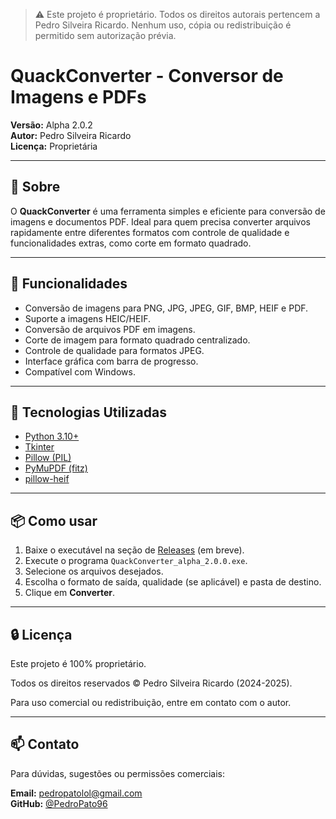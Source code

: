 > ⚠️ Este projeto é proprietário. Todos os direitos autorais pertencem a Pedro Silveira Ricardo. Nenhum uso, cópia ou redistribuição é permitido sem autorização prévia.

# QuackConverter - Conversor de Imagens e PDFs

**Versão:** Alpha 2.0.2  
**Autor:** Pedro Silveira Ricardo  
**Licença:** Proprietária

---

## 🐥 Sobre

O **QuackConverter** é uma ferramenta simples e eficiente para conversão de imagens e documentos PDF. Ideal para quem precisa converter arquivos rapidamente entre diferentes formatos com controle de qualidade e funcionalidades extras, como corte em formato quadrado.

---

## 🚀 Funcionalidades

- Conversão de imagens para PNG, JPG, JPEG, GIF, BMP, HEIF e PDF.
- Suporte a imagens HEIC/HEIF.
- Conversão de arquivos PDF em imagens.
- Corte de imagem para formato quadrado centralizado.
- Controle de qualidade para formatos JPEG.
- Interface gráfica com barra de progresso.
- Compatível com Windows.

---

## 🧠 Tecnologias Utilizadas

- [Python 3.10+](https://www.python.org/)
- [Tkinter](https://docs.python.org/3/library/tk.html)
- [Pillow (PIL)](https://pillow.readthedocs.io/)
- [PyMuPDF (fitz)](https://pymupdf.readthedocs.io/)
- [pillow-heif](https://github.com/strukturag/pillow-heif)

---

## 📦 Como usar

1. Baixe o executável na seção de [Releases](https://github.com/PedroPato96/ImgConverterAppTest/releases) (em breve).
2. Execute o programa `QuackConverter_alpha_2.0.0.exe`.
3. Selecione os arquivos desejados.
4. Escolha o formato de saída, qualidade (se aplicável) e pasta de destino.
5. Clique em **Converter**.

---

## 🔒 Licença

Este projeto é 100% proprietário.

Todos os direitos reservados © Pedro Silveira Ricardo (2024-2025).

Para uso comercial ou redistribuição, entre em contato com o autor.

---

## 📫 Contato

Para dúvidas, sugestões ou permissões comerciais:

**Email:** pedropatolol@gmail.com  
**GitHub:** [@PedroPato96](https://github.com/PedroPato96)

